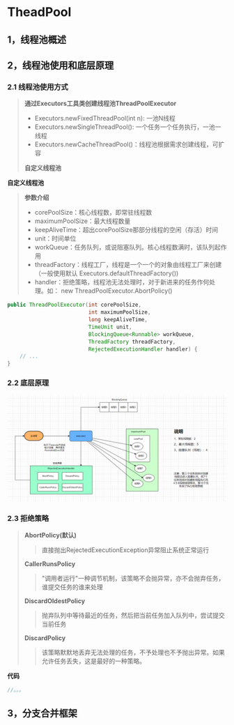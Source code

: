 # TheadPool

## 1，线程池概述



## 2，线程池使用和底层原理

### 2.1 线程池使用方式

> **通过Executors工具类创建线程池ThreadPoolExecutor**
>
> * Executors.newFixedThreadPool(int n): 一池N线程
> * Executors.newSingleThreadPool(): 一个任务一个任务执行，一池一线程
> * Executors.newCacheThreadPool()：线程池根据需求创建线程，可扩容
>
> **自定义线程池**

**自定义线程池**

> **参数介绍**
>
> * corePoolSize：核心线程数，即常驻线程数
> * maximumPoolSize：最大线程数量
> * keepAliveTime：超出corePoolSize那部分线程的空闲（存活）时间
> * unit：时间单位
> * workQueue：任务队列，或说阻塞队列。核心线程数满时，该队列起作用
> * threadFactory：线程工厂，线程是一个一个的对象由线程工厂来创建（一般使用默认 Executors.defaultThreadFactory())
> * handler：拒绝策略，线程池无法处理时，对于新进来的任务作何处理。如： new ThreadPoolExecutor.AbortPolicy()

```java
public ThreadPoolExecutor(int corePoolSize,
                          int maximumPoolSize,
                          long keepAliveTime,
                          TimeUnit unit,
                          BlockingQueue<Runnable> workQueue,
                          ThreadFactory threadFactory,
                          RejectedExecutionHandler handler) {
    // ...
}
```



### 2.2 底层原理

![image-20211218093655954](asserts/底层原理.png)



### 2.3 拒绝策略

> **AbortPolicy(默认)** 
>
> > 直接抛出RejectedExecutionException异常阻止系统正常运行
>
> **CallerRunsPolicy**
>
> > "调用者运行"一种调节机制，该策略不会抛异常，亦不会抛弃任务，谁提交任务的谁来处理
>
> **DiscardOldestPolicy**
>
> > 抛弃队列中等待最近的任务，然后把当前任务加入队列中，尝试提交当前任务
>
> **DiscardPolicy**
>
> > 该策略默默地丢弃无法处理的任务，不予处理也不予抛出异常。如果允许任务丢失，这是最好的一种策略。

**代码**

```java
//。。。
```



## 3，分支合并框架